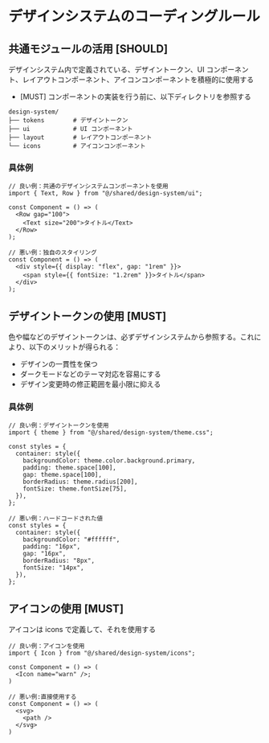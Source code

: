 # デザインシステムのコーディングルール

## 共通モジュールの活用 [SHOULD]

デザインシステム内で定義されている、デザイントークン、UI コンポーネント、レイアウトコンポーネント、アイコンコンポーネントを積極的に使用する

- [MUST] コンポーネントの実装を行う前に、以下ディレクトリを参照する

```
design-system/
├── tokens        # デザイントークン
├── ui            # UI コンポーネント
├── layout        # レイアウトコンポーネント
└── icons         # アイコンコンポーネント
```

### 具体例

```tsx
// 良い例：共通のデザインシステムコンポーネントを使用
import { Text, Row } from "@/shared/design-system/ui";

const Component = () => (
  <Row gap="100">
    <Text size="200">タイトル</Text>
  </Row>
);

// 悪い例：独自のスタイリング
const Component = () => (
  <div style={{ display: "flex", gap: "1rem" }}>
    <span style={{ fontSize: "1.2rem" }}>タイトル</span>
  </div>
);
```

## デザイントークンの使用 [MUST]

色や幅などのデザイントークンは、必ずデザインシステムから参照する。これにより、以下のメリットが得られる：

- デザインの一貫性を保つ
- ダークモードなどのテーマ対応を容易にする
- デザイン変更時の修正範囲を最小限に抑える

### 具体例

```tsx
// 良い例：デザイントークンを使用
import { theme } from "@/shared/design-system/theme.css";

const styles = {
  container: style({
    backgroundColor: theme.color.background.primary,
    padding: theme.space[100],
    gap: theme.space[100],
    borderRadius: theme.radius[200],
    fontSize: theme.fontSize[75],
  }),
};

// 悪い例：ハードコードされた値
const styles = {
  container: style({
    backgroundColor: "#ffffff",
    padding: "16px",
    gap: "16px",
    borderRadius: "8px",
    fontSize: "14px",
  }),
};
```

## アイコンの使用 [MUST]

アイコンは icons で定義して、それを使用する

```tsx
// 良い例：アイコンを使用
import { Icon } from "@/shared/design-system/icons";

const Component = () => (
  <Icon name="warn" />;
)

// 悪い例:直接使用する
const Component = () => (
  <svg>
    <path />
  </svg>
)
```
